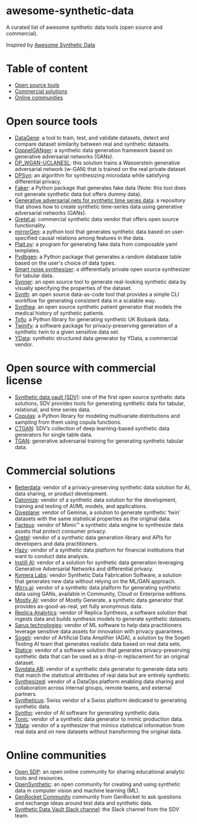 # awesome-synthetic-data

A curated list of awesome synthetic data tools (open source and commercial).

Inspired by [Awesome Synthetic Data](https://github.com/gretelai/awesome-synthetic-data)
 

# Table of content

+ [Open source tools](#open-source-tools)
+ [Commercial solutions](#commercial-solutions)
+ [Online communities](#online-communities)


# Open source tools

+ [DataGene](https://github.com/firmai/datagene): a tool to train, test, and validate datasets, detect and compare dataset similarity between real and synthetic datasets.
+ [DoppelGANger](https://github.com/fjxmlzn/DoppelGANger): a synthetic data generation framework based on generative adversarial networks (GANs).
+ [DP_WGAN-UCLANESL](https://github.com/nesl/nist_differential_privacy_synthetic_data_challenge): this solution trains a Wasserstein generative adversarial network (w-GAN) that is trained on the real private dataset. 
+ [DPSyn](https://github.com/usnistgov/PrivacyEngCollabSpace/tree/master/tools/de-identification/Differential-Privacy-Synthetic-Data-Challenge-Algorithms/DPSyn): an algorithm for synthesizing microdata while satisfying differential privacy.
+ [Faker](https://github.com/joke2k/faker): a Python package that generates fake data (Note: this tool does not generate synthetic data but offers dummy data).
+ [Generative adversarial nets for synthetic time series data](https://github.com/stefan-jansen/synthetic-data-for-finance): a repository that shows how to create synthetic time-series data using generative adversarial networks (GANs).
+ [Gretel.ai](https://gretel.ai/): commercial synthetic data vendor that offers open source functionality.
+ [mirrorGen](https://github.com/DataResponsibly/MirrorDataGenerator): a python tool that generates synthetic data based on user-specified causal relations among features in the data. 
+ [Plait.py](https://github.com/plaitpy/plaitpy): a program for generating fake data from composable yaml templates.
+ [Pydbgen](https://github.com/tirthajyoti/pydbgen): a Python package that generates a random database table based on the user's choice of data types. 
+ [Smart noise synthesizer](https://smartnoise.org/): a differentially private open source synthesizer for tabular data.
+ [Synner](https://github.com/huda-lab/synner): an open source tool to generate real-looking synthetic data by visually specifying the properties of the dataset.
+ [Synth](https://www.getsynth.com/): an open source data-as-code tool that provides a simple CLI workflow for generating consistent data in a scalable way. 
+ [Synthea](https://synthetichealth.github.io/synthea/): an open source synthetic patient generator that models the medical history of synthetic patients.
+ [Tofu](https://github.com/spiros/tofu): a Python library for generating synthetic UK Biobank data. 
+ [Twinify](https://github.com/DPBayes/twinify): a software package for privacy-preserving generation of a synthetic twin to a given sensitive data set.
+ [YData](https://github.com/ydataai/ydata-synthetic): synthetic structured data generator by YData, a commercial vendor.

# Open source with commercial license

+ [Synthetic data vault (SDV)](https://sdv.dev/): one of the first open source synthetic data solutions, SDV provides tools for generating synthetic data for tabular, relational, and time series data.  
+ [Copulas](https://github.com/sdv-dev/Copulas): a Python library for modeling multivariate distributions and sampling from them using copula functions.
+ [CTGAN](https://github.com/sdv-dev/CTGAN): SDV’s collection of deep learning-based synthetic data generators for single table data.
+ [TGAN](https://github.com/sdv-dev/TGAN): generative adversarial training for generating synthetic tabular data.

# Commercial solutions

+ [Betterdata](https://www.betterdata.ai/): vendor of a privacy-preserving synthetic data solution for AI, data sharing, or product development.
+ [Datomize](https://www.datomize.com/): vendor of a synthetic data solution for the development, training and testing of AI/ML models, and applications.
+ [Diveplane](https://diveplane.com/geminai/): vendor of Geminai, a solution to generate synthetic ‘twin’ datasets with the same statistical properties as the original data.
+ [Facteus](https://www.facteus.com/mimic): vendor of Mimic™ a synthetic data engine to synthesize data assets that protect consumer privacy.
+ [Gretel](https://gretel.ai/): vendor of a synthetic data generation library and APIs for developers and data practitioners.
+ [Hazy](https://hazy.com/): vendor of a synthetic data platform for financial institutions that want to conduct data analysis.
+ [Instill AI](https://instillai.com/): vendor of a solution for synthetic data generation leveraging Generative Adversarial Networks and differential privacy.
+ [Kymera Labs](https://www.kymera-labs.com/): vendor Synthetic Data Fabrication Software, a solution that generates new data without relying on the ML/GAN approach.
+ [Mirry.ai](https://www.mirry.ai/main): vendor of a synthetic data platform for generating synthetic data using GANs, available in Community, Cloud or Enterprise editions.
+ [Mostly AI](https://mostly.ai/): vendor of Mostly Generate, a synthetic data generator that provides as-good-as-real, yet fully anonymous data.
+ [Replica Analytics](https://replica-analytics.com/): vendor of Replica Synthesis, a software solution that ingests data and builds synthesis models to generate synthetic datasets.
+ [Sarus technologies](https://www.sarus.tech/): vendor of ML software to help data practitioners leverage sensitive data assets for innovation with privacy guarantees.
+ [Sogeti](https://www.sogeti.com/services/artificial-intelligence/artificial-data-amplifier/): vendor of Artificial Data Amplifier (ADA), a solution by the Sogeti Testing AI team that generates realistic data based on real data sets.
+ [Statice](https://www.statice.ai/): vendor of a software solution that generates privacy-preserving synthetic data that can be used as a drop-in replacement for an original dataset.
+ [Syndata AB](https://syndata.co/): vendor of a synthetic data generator to generate data sets that match the statistical attributes of real data but are entirely synthetic.
+ [Synthesized](https://www.synthesized.io/): vendor of a DataOps platform enabling data sharing and collaboration across internal groups, remote teams, and external partners.
+ [Syntheticus](https://syntheticus.ai/): Swiss vendor of a Swiss platform dedicated to generating synthetic data.
+ [Syntho]([https://www.tonic.ai/](https://www.syntho.ai/)): vendor of AI software for generating synthetic data.
+ [Tonic](https://www.tonic.ai/): vendor of a synthetic data generator to mimic production data.
+ [Ydata](https://ydata.ai/): vendor of a synthesizer that mimics statistical information from real data and on new datasets without transforming the original data.

# Online communities

+ [Open SDP](https://opensdp.github.io/data/): an open online community for sharing educational analytic tools and resources.
+ [OpenSynthetic](https://opensynthetics.com/): an open community for creating and using synthetic data in computer vision and machine learning (ML).   
+ [GenRocket Community](https://community.genrocket.com/) community from GenRocket to ask questions and exchange ideas around test data and synthetic data.
+ [Synthetic Data Vault Slack channel](https://sdv-space.slack.com/ssb/redirect): the Slack channel from the SDV team.

